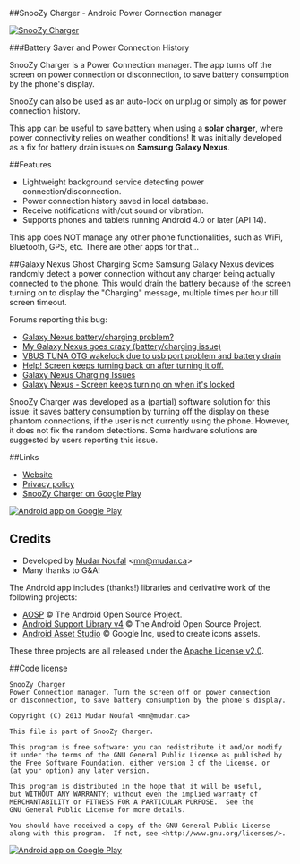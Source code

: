 ##SnooZy Charger - Android Power Connection manager

[![SnooZy Charger][img_github]][link_snoozy_playstore]

###Battery Saver and Power Connection History

SnooZy Charger is a Power Connection manager. The app turns off the screen on power connection or disconnection, to save battery consumption by the phone's display. 

SnooZy can also be used as an auto-lock on unplug or simply as for power connection history. 

This app can be useful to save battery when using a **solar charger**, where power connectivity relies on weather conditions! It was initially developed as a fix for battery drain issues on **Samsung Galaxy Nexus**.

##Features
* Lightweight background service detecting power connection/disconnection.
* Power connection history saved in local database.
* Receive notifications with/out sound or vibration.
* Supports phones and tablets running Android 4.0 or later (API 14).

This app does NOT manage any other phone functionalities, such as WiFi, Bluetooth, GPS, etc. There are other apps for that…

##Galaxy Nexus Ghost Charging
Some Samsung Galaxy Nexus devices randomly detect a power connection without any charger being actually connected to the phone. This would drain the battery because of the screen turning on to display the "Charging" message, multiple times per hour till screen timeout. 

Forums reporting this bug:

* [Galaxy Nexus battery/charging problem?][link_forum_6]
* [My Galaxy Nexus goes crazy (battery/charging issue)][link_forum_1]
* [VBUS TUNA OTG wakelock due to usb port problem and battery drain][link_forum_4]
* [Help! Screen keeps turning back on after turning it off. ][link_forum_5]
* [Galaxy Nexus Charging Issues][link_forum_2]
* [Galaxy Nexus - Screen keeps turning on when it's locked][link_forum_3]

SnooZy Charger was developed as a (partial) software solution for this issue: it saves battery consumption by turning off the display on these phantom connections, if the user is not currently using the phone. However, it does not fix the random detections. Some hardware solutions are suggested by users reporting this issue.

##Links

* [Website][link_snoozy_website]
* [Privacy policy][link_snoozy_privacy]
* [SnooZy Charger on Google Play][link_snoozy_playstore]

[![Android app on Google Play][img_playstore_badge]][link_snoozy_playstore]

## Credits

* Developed by [Mudar Noufal][link_mudar_ca]  &lt;<mn@mudar.ca>&gt;
* Many thanks to G&A!

The Android app includes (thanks!) libraries and derivative work of the following projects:

* [AOSP][link_lib_aosp] &copy; The Android Open Source Project.
* [Android Support Library v4][link_lib_supportv4] &copy; The Android Open Source Project.
* [Android Asset Studio][link_lib_ui_utils] &copy; Google Inc, used to create icons assets.

These three projects are all released under the [Apache License v2.0][link_apache].

##Code license

    SnooZy Charger
    Power Connection manager. Turn the screen off on power connection
    or disconnection, to save battery consumption by the phone's display.

    Copyright (C) 2013 Mudar Noufal <mn@mudar.ca>

    This file is part of SnooZy Charger.

    This program is free software: you can redistribute it and/or modify
    it under the terms of the GNU General Public License as published by
    the Free Software Foundation, either version 3 of the License, or
    (at your option) any later version.

    This program is distributed in the hope that it will be useful,
    but WITHOUT ANY WARRANTY; without even the implied warranty of
    MERCHANTABILITY or FITNESS FOR A PARTICULAR PURPOSE.  See the
    GNU General Public License for more details.

    You should have received a copy of the GNU General Public License
    along with this program.  If not, see <http://www.gnu.org/licenses/>.

[![Android app on Google Play][img_devices]][link_snoozy_playstore]

[link_snoozy_playstore]: http://play.google.com/store/apps/details?id=ca.mudar.snoozy
[img_github]: http://snoozy.mudar.ca/images/snoozy-github.png
[link_snoozy_website]: http://snoozy.mudar.ca/
[link_snoozy_privacy]: http://snoozy.mudar.ca/privacy.html
[link_mudar_ca]: http://www.mudar.ca/
[link_gpl]: http://www.gnu.org/licenses/gpl.html
[img_devices]: http://snoozy.mudar.ca/images/snoozy-devices.png
[img_playstore_badge]: http://snoozy.mudar.ca/images/en_app_rgb_wo_60.png
[link_lib_aosp]: http://source.android.com/
[link_lib_supportv4]: http://developer.android.com/tools/support-library/
[link_lib_ui_utils]: http://code.google.com/p/android-ui-utils/
[link_apache]: http://www.apache.org/licenses/LICENSE-2.0

[link_forum_1]: http://forum.xda-developers.com/showthread.php?t=1427539
[link_forum_2]: http://code.google.com/p/android/issues/detail?id=23789
[link_forum_3]: http://productforums.google.com/d/topic/mobile/PA5JZH-Oj4o/discussion
[link_forum_4]: http://forum.xda-developers.com/showthread.php?t=2157431
[link_forum_5]: http://forum.xda-developers.com/showthread.php?t=2328444
[link_forum_6]: http://forum.xda-developers.com/showthread.php?t=1757178